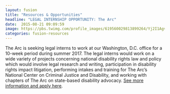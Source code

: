 ```yaml
---
layout: fusion
title: "Resources & Opportunities"
headline: "LEGAL INTERNSHIP OPPORTUNITY: The Arc"
date:  2015-08-21 09:09:59
image: https://pbs.twimg.com/profile_images/619560029813899264/Yj2I1Agv.jpg
categories: fusion-resources
---
```

The Arc is seeking legal interns to work at our Washington, D.C. office for a 10-week period during summer 2017. The legal interns would work on a wide variety of projects concerning national disability rights law and policy which would involve legal research and writing, participation in disability rights impact litigation, performing intakes and training for The Arc’s National Center on Criminal Justice and Disability, and working with chapters of The Arc on state-based disability advocacy. <a href="http://www.thearc.org/get-involved/job-board?postid14610=1261&jbs14610=5">See more information and apply here</a>.